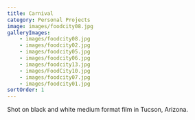 ```yaml
---
title: Carnival
category: Personal Projects
image: images/foodcity08.jpg
galleryImages:
    - images/foodcity08.jpg
    - images/foodcity02.jpg
    - images/foodcity05.jpg
    - images/foodcity06.jpg
    - images/foodcity13.jpg
    - images/FoodCity10.jpg
    - images/foodcity07.jpg
    - images/foodcity01.jpg
sortOrder: 1
---
```


Shot on black and white medium format film in Tucson, Arizona.
